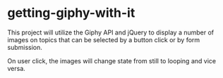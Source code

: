 # getting-giphy-with-it

This project will utilize the Giphy API and jQuery to display a number of images on topics that can be selected by a button click or by form submission.

On user click, the images will change state from still to looping and vice versa.
